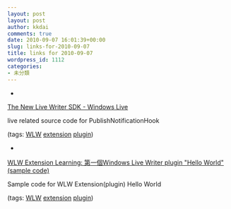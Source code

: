 ```yaml
---
layout: post
layout: post
author: kkdai
comments: true
date: 2010-09-07 16:01:39+00:00
slug: links-for-2010-09-07
title: links for 2010-09-07
wordpress_id: 1112
categories:
- 未分類
---
```


  * 
                

[The New Live Writer SDK - Windows Live](http://scottisafooldev.spaces.live.com/blog/cns!FE151030F50B5B37!982.entry)


                

live related source code for PublishNotificationHook


                

(tags: [WLW](http://delicious.com/kkdai/WLW) [extension](http://delicious.com/kkdai/extension) [plugin](http://delicious.com/kkdai/plugin))


            
  * 
                

[WLW Extension Learning: 第一個Windows Live Writer plugin "Hello World" (sample code)](http://wlwextensionlearning.blogspot.com/2010/09/windows-live-writer-plugin-world-sample.html)


                

Sample code for WLW Extension(plugin) Hello World


                

(tags: [WLW](http://delicious.com/kkdai/WLW) [extension](http://delicious.com/kkdai/extension) [plugin](http://delicious.com/kkdai/plugin))


            
